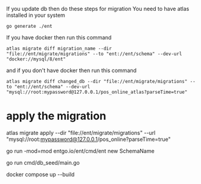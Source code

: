 If you update db then do these steps for migration
You need to have atlas installed in your system

```
go generate ./ent
```

If you have docker then run this command
```
atlas migrate diff migration_name --dir "file://ent/migrate/migrations" --to "ent://ent/schema" --dev-url "docker://mysql/8/ent"
```

and if you don't have docker then run this command
```
atlas migrate diff changed_db --dir "file://ent/migrate/migrations" --to "ent://ent/schema" --dev-url "mysql://root:mypassword@127.0.0.1/pos_online_atlas?parseTime=true"
```

<!-- hash first then migration for mehedi  -->
# apply the migration
atlas migrate apply --dir "file://ent/migrate/migrations" --url "mysql://root:mypassword@127.0.0.1/pos_online?parseTime=true"

<!-- for create new scheme file -->
go run -mod=mod entgo.io/ent/cmd/ent new SchemaName

<!-- for seed -->
go run cmd/db_seed/main.go

<!-- for backend run -->
docker compose up --build